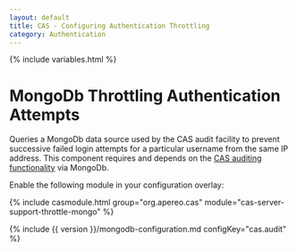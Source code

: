 ```yaml
---
layout: default
title: CAS - Configuring Authentication Throttling
category: Authentication
---
```

{% include variables.html %}

# MongoDb Throttling Authentication Attempts

Queries a MongoDb data source used by the CAS audit facility to 
prevent successive failed login attempts for a particular username 
from the same IP address. This component requires and depends on 
the [CAS auditing functionality](../audits/Audits.html) via MongoDb.

Enable the following module in your configuration overlay:

{% include casmodule.html group="org.apereo.cas" module="cas-server-support-throttle-mongo" %}

{% include {{ version }}/mongodb-configuration.md configKey="cas.audit" %}
